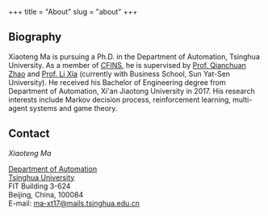 +++
title = "About"
slug = "about"
+++

## Biography
Xiaoteng Ma is pursuing a Ph.D. in the Department of Automation, Tsinghua University. As a member of [CFINS](http://cfins.au.tsinghua.edu.cn/en/about/index.php), he is supervised by [Prof. Qianchuan Zhao](http://cfins.au.tsinghua.edu.cn/personalhg/zhaoqc/) and [Prof. Li Xia](http://bus.sysu.edu.cn/en/teacher/XiaLi) (currently with Business School, Sun Yat-Sen University). He received his Bachelor of Engineering degree from Department of Automation, Xi'an Jiaotong University in 2017. His research interests include Markov decision process, reinforcement learning, multi-agent systems and game theory.

## Contact

*Xiaoteng Ma*

[Department of Automation](https://www.au.tsinghua.edu.cn/) \
[Tsinghua University](https://www.tsinghua.edu.cn/en/) \
FIT Building 3-624 \
Beijing, China, 100084 \
E-mail: ma-xt17@mails.tsinghua.edu.cn